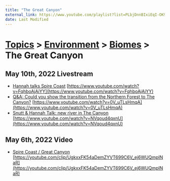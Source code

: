 ```yaml
---
title: "The Great Canyon"
external_link: https://www.youtube.com/playlist?list=PLbjDnnBIxiEqI-OK9xVPZNsouE12dCynP
date: Last Modified
---
```

# [Topics](../../../topics.md) > [Environment](../../../topics/environment.md) > [Biomes](../../../topics/environment/biomes.md) > The Great Canyon

## May 10th, 2022 Livestream
* [Hannah talks Spire Coast](../../../transcriptions/yt-FqhboAjAiYY.md) [https://www.youtube.com/watch?v=FqhboAjAiYY](https://www.youtube.com/watch?v=FqhboAjAiYY)
* [Q&A: Could you show the transition from the Northern Forest to The Canyon?](../../../transcriptions/yt-0V_uTLsHmqA.md) [https://www.youtube.com/watch?v=0V_uTLsHmqA](https://www.youtube.com/watch?v=0V_uTLsHmqA)
* [Snutt & Hannah Talk: new river in The Canyon](../../../transcriptions/yt-NVqoud4qxnU.md) [https://www.youtube.com/watch?v=NVqoud4qxnU](https://www.youtube.com/watch?v=NVqoud4qxnU)

## May 6th, 2022 Video
* [Spire Coast / Great Canyon](../../../transcriptions/yt-8BxYvOLpjGo,303.7701333333333,357.6573.md) [https://youtube.com/clip/UgkxxFK54aDemZYVT699C6V_ej6WUQmpINaR](https://youtube.com/clip/UgkxxFK54aDemZYVT699C6V_ej6WUQmpINaR)
